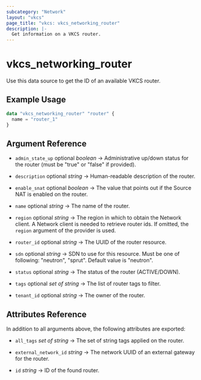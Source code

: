 ```yaml
---
subcategory: "Network"
layout: "vkcs"
page_title: "vkcs: vkcs_networking_router"
description: |-
  Get information on a VKCS router.
---
```


# vkcs_networking_router

Use this data source to get the ID of an available VKCS router.

## Example Usage

```terraform
data "vkcs_networking_router" "router" {
  name = "router_1"
}
```

## Argument Reference
- `admin_state_up` optional *boolean* &rarr;  Administrative up/down status for the router (must be "true" or "false" if provided).

- `description` optional *string* &rarr;  Human-readable description of the router.

- `enable_snat` optional *boolean* &rarr;  The value that points out if the Source NAT is enabled on the router.

- `name` optional *string* &rarr;  The name of the router.

- `region` optional *string* &rarr;  The region in which to obtain the Network client. A Network client is needed to retrieve router ids. If omitted, the `region` argument of the provider is used.

- `router_id` optional *string* &rarr;  The UUID of the router resource.

- `sdn` optional *string* &rarr;  SDN to use for this resource. Must be one of following: "neutron", "sprut". Default value is "neutron".

- `status` optional *string* &rarr;  The status of the router (ACTIVE/DOWN).

- `tags` optional *set of* *string* &rarr;  The list of router tags to filter.

- `tenant_id` optional *string* &rarr;  The owner of the router.


## Attributes Reference
In addition to all arguments above, the following attributes are exported:
- `all_tags` *set of* *string* &rarr;  The set of string tags applied on the router.

- `external_network_id` *string* &rarr;  The network UUID of an external gateway for the router.

- `id` *string* &rarr;  ID of the found router.


